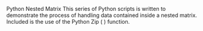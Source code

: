 Python Nested Matrix
This series of Python scripts is written to demonstrate the process of handling data contained inside a nested matrix.
Included is the use of the Python Zip ( ) function.
